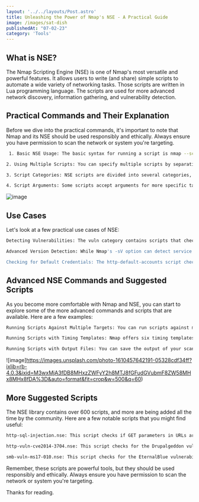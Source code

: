 ```yaml
---
layout: '../../layouts/Post.astro'
title: Unleashing the Power of Nmap's NSE - A Practical Guide
image: /images/sat-dish
publishedAt: "07-02-23"
category: 'Tools'
---
```


## What is NSE?

The Nmap Scripting Engine (NSE) is one of Nmap's most versatile and powerful features. It allows users to write (and share) simple scripts to automate a wide variety of networking tasks. Those scripts are written in Lua programming language. The scripts are used for more advanced network discovery, information gathering, and vulnerability detection.

## Practical Commands and Their Explanation

Before we dive into the practical commands, it's important to note that Nmap and its NSE should be used responsibly and ethically. Always ensure you have permission to scan the network or system you're targeting.

```bash
 1. Basic NSE Usage: The basic syntax for running a script is nmap --script [script.nse] [target]. For example, to run the ssl-enum-ciphers script against the target example.com, you would use the command nmap --script ssl-enum-ciphers example.com. This script checks which SSL ciphers are supported by a server.

2. Using Multiple Scripts: You can specify multiple scripts by separating them with a comma: nmap --script [script1.nse],[script2.nse] [target]. For instance, nmap --script ssl-enum-ciphers,http-title example.com would run both the ssl-enum-ciphers and http-title scripts against example.com.

3. Script Categories: NSE scripts are divided into several categories, such as safe, intrusive, vuln, and exploit. To run all scripts in a category, use nmap --script "[category]" [target]. For example, nmap --script "vuln" example.com would run all scripts in the vuln category against example.com.

4. Script Arguments: Some scripts accept arguments for more specific tasks. These can be passed using --script-args. For example, nmap --script http-enum --script-args http-enum.displayall=true example.com runs the http-enum script with the displayall argument set to true.
```

![image](https://images.unsplash.com/photo-1483817101829-339b08e8d83f?ixlib=rb-4.0.3&ixid=M3wxMjA3fDB8MHxwaG90by1wYWdlfHx8fGVufDB8fHx8fA%3D%3D&auto=format&fit=crop&w=1104&q=80)

## Use Cases

Let's look at a few practical use cases of NSE:

```bash
Detecting Vulnerabilities: The vuln category contains scripts that check for specific vulnerabilities. For example, to check if a server is vulnerable to the infamous Heartbleed bug, you could use nmap -p 443 --script ssl-heartbleed example.com.

Advanced Version Detection: While Nmap's -sV option can detect service versions, NSE can often provide more detailed information. For instance, nmap --script banner example.com will grab and display the banner of any services running on example.com.

Checking for Default Credentials: The http-default-accounts script checks for default web server credentials. For example, nmap --script http-default-accounts --script-args http-default-accounts.fingerprintfile=http-default-accounts-fingerprints.lua example.com would check example.com for default credentials.
```

## Advanced NSE Commands and Suggested Scripts

As you become more comfortable with Nmap and NSE, you can start to explore some of the more advanced commands and scripts that are available. Here are a few examples:

```bash
Running Scripts Against Multiple Targets: You can run scripts against multiple targets by specifying them in a text file (one target per line) and using the -iL option. For example, nmap --script ssl-enum-ciphers -iL targets.txt would run the ssl-enum-ciphers script against all targets listed in targets.txt.

Running Scripts with Timing Templates: Nmap offers six timing templates (from -T0 to -T5) that control the speed of your scan. For example, nmap --script ssl-enum-ciphers -T4 example.com would run the ssl-enum-ciphers script against example.com at a faster speed (but potentially less accurately).

Running Scripts with Output Files: You can save the output of your scan to a file using the -oN (normal), -oX (XML), -oG (grepable), or -oA (all) options. For example, nmap --script ssl-enum-ciphers -oN output.txt example.com would save the output of the scan to output.txt.
```
![image]https://images.unsplash.com/photo-1610457642191-05328cdf34ff?ixlib=rb-4.0.3&ixid=M3wxMjA3fDB8MHxzZWFyY2h8MTJ8fGFudGVubmF8ZW58MHx8MHx8fDA%3D&auto=format&fit=crop&w=500&q=60)

## More Suggested Scripts

The NSE library contains over 600 scripts, and more are being added all the time by the community. Here are a few notable scripts that you might find useful:
```bash
http-sql-injection.nse: This script checks if GET parameters in URLs are vulnerable to SQL injection. Use it with the command nmap --script http-sql-injection example.com.

http-vuln-cve2014-3704.nse: This script checks for the Drupalgeddon vulnerability (CVE-2014-3704) in Drupal sites. Use it with the command nmap --script http-vuln-cve2014-3704 example.com.

smb-vuln-ms17-010.nse: This script checks for the EternalBlue vulnerability (MS17-010) in Microsoft Windows. Use it with the command nmap --script smb-vuln-ms17-010 example.com.
```

Remember, these scripts are powerful tools, but they should be used responsibly and ethically. Always ensure you have permission to scan the network or system you're targeting.


Thanks for reading.